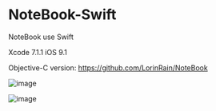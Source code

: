 # NoteBook-Swift
NoteBook use Swift

Xcode 7.1.1 iOS 9.1

Objective-C version: https://github.com/LorinRain/NoteBook

![image](https://github.com/LorinRain/iOS_NoteBook/raw/master/ScreenShots/main.png)

![image](https://github.com/LorinRain/iOS_NoteBook/raw/master/ScreenShots/detail.png)